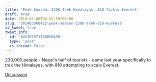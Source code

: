 ```yaml
---
title: 'Peak Season: 230K Trek Himalayas, 810 Tackle Everest'
draft: true
date: 2014-03-06T04:22:50+00:00
slug: '201403060422-peak-season-230k-trek-810-everest'
is_tweet: true
tweet_info:
  id: '441307871158890496'
  type: 'post'
  is_thread: False
---
```




230,000 people - Nepal's half of tourists - came last year specifically to trek the Himalayas, with 810 attempting to scale Everest.

[Discussion](https://x.com/sytelus/status/441307871158890496)
